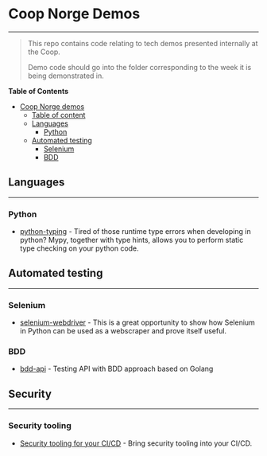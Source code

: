 # Coop Norge Demos
___

> This repo contains code relating to tech demos presented internally at the Coop.
>
> Demo code should go into the folder corresponding to the week it is being demonstrated in.

**Table of Contents**

- [Coop Norge demos](#coop-norge-demos)
  - [Table of content](#table-of-content)
  - [Languages](#languages)
    - [Python](#python)
  - [Automated testing](#automated-testing)
    - [Selenium](#selenium)
    - [BDD](#bdd)

## Languages
___

### Python
- [python-typing](https://github.com/coopnorge/demos/tree/main/week23/python-typing) - Tired of those runtime type errors when developing in python? Mypy, together with type hints, allows you to perform static type checking on your python code.

## Automated testing
___
### Selenium
- [selenium-webdriver](https://github.com/coopnorge/demos/tree/main/week23/selenium-webdriver) - This is a great opportunity to show how Selenium in Python can be used as a webscraper and prove itself useful.
### BDD
- [bdd-api](https://github.com/coopnorge/demos/tree/main/week23/bdd-api) - Testing API with BDD approach based on Golang

## Security 
---
### Security tooling

- [Security tooling for your CI/CD] - Bring security tooling into your CI/CD.

[Security tooling for your CI/CD]: 2022-week-16/security-ci-cd/README.md
